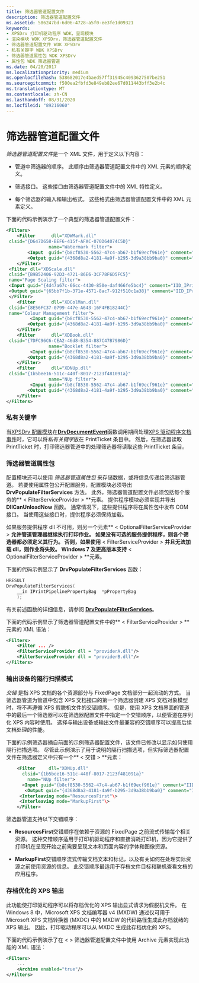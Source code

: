 ```yaml
---
title: 筛选器管道配置文件
description: 筛选器管道配置文件
ms.assetid: 586247bd-6d06-4728-a5f0-ee3fe1d09321
keywords:
- XPSDrv 打印机驱动程序 WDK，呈现模块
- 渲染模块 WDK XPSDrv，筛选器管道配置文件
- 筛选器管道配置文件 WDK XPSDrv
- 私有关键字 WDK XPSDrv
- 筛选器管道属性包 WDK XPSDrv
- 属性包 WDK 筛选器管道
ms.date: 04/20/2017
ms.localizationpriority: medium
ms.openlocfilehash: 538682017e4baed57ff31945c4093627507be251
ms.sourcegitcommit: f500ea2fbfd3e849eb82ee67d011443bff3e2b4c
ms.translationtype: MT
ms.contentlocale: zh-CN
ms.lasthandoff: 08/31/2020
ms.locfileid: "89216060"
---
```

# <a name="filter-pipeline-configuration-file"></a>筛选器管道配置文件


*筛选器管道配置文件*是一个 XML 文件，用于定义以下内容：

-   管道中筛选器的顺序。 此顺序由筛选器管道配置文件中的 XML 元素的顺序定义。

-   筛选接口。 这些接口由筛选器管道配置文件中的 XML 特性定义。

-   每个筛选器的输入和输出格式。 这些格式由筛选器管道配置文件中的 XML 元素定义。

下面的代码示例演示了一个典型的筛选器管道配置文件：

```xml
<Filters>
    <Filter      dll="XDWMark.dll"
 clsid="{D647D658-BEF6-415f-AFAC-070D64074C5D}"
                name="Watermark filter">
        <Input  guid="{b8cf8530-5562-47c4-ab67-b1f69ecf961e}" comment="IID_IXpsDocumentProvider"/>
        <Output guid="{4368d8a2-4181-4a9f-b295-3d9a38bb9ba0}" comment="IID_IXpsDocumentConsumer"/>
    </Filter>
 <Filter dll="XDScale.dll"
 clsid="{B9B52406-92D3-4721-86E6-3CF78F6D5FC5}"
 name="Page Scaling filter">
 <Input guid="{4d47a67c-66cc-4430-850e-daf466fe5bc4}" comment="IID_IPrintReadStream"/>
 <Output guid="{65bb7f1b-371e-4571-8ac7-912f510c1a38}" comment="IID_IPrintWriteStream"/>
 </Filter>
    <Filter      dll="XDColMan.dll"
 clsid="{8E56FC37-0799-447e-A643-16F4FB18244C}"
 name="Colour Management filter">
         <Input guid="{b8cf8530-5562-47c4-ab67-b1f69ecf961e}" comment="IID_IXpsDocumentProvider"/>
        <Output guid="{4368d8a2-4181-4a9f-b295-3d9a38bb9ba0}" comment="IID_IXpsDocumentConsumer"/>
    </Filter>
    <Filter      dll="XDBook.dll"
 clsid="{7DFC96C6-CEA2-46d8-B354-887C47B7986D}"
                name="Booklet filter">
         <Input guid="{b8cf8530-5562-47c4-ab67-b1f69ecf961e}" comment="IID_IXpsDocumentProvider"/>
        <Output guid="{4368d8a2-4181-4a9f-b295-3d9a38bb9ba0}" comment="IID_IXpsDocumentConsumer"/>
    </Filter>
    <Filter      dll="XDNUp.dll"
 clsid="{1b5bee16-511c-440f-8017-2123f481091a}"
                name="NUp filter">
         <Input guid="{b8cf8530-5562-47c4-ab67-b1f69ecf961e}" comment="IID_IXpsDocumentProvider"/>
        <Output guid="{4368d8a2-4181-4a9f-b295-3d9a38bb9ba0}" comment="IID_IXpsDocumentConsumer"/>
    </Filter>
</Filters>
```

### <a name="private-keywords"></a>私有关键字

当[XPSDrv 配置模块](xpsdrv-configuration-module.md)在[**DrvDocumentEvent**](/windows-hardware/drivers/ddi/winddiui/nf-winddiui-drvdocumentevent)函数调用期间处理[XPS 驱动程序文档事件](xps-driver-document-events.md)时，它可以将*私有关键字*放在 PrintTicket 条目中。 然后，在筛选器读取 PrintTicket 时，打印筛选器管道中的处理筛选器将读取这些 PrintTicket 条目。

### <a name="filter-pipeline-property-bag"></a>筛选器管道属性包

配置模块还可以使用 *筛选器管道属性包* 来存储数据，或将信息传递给筛选器管道。 若要使用属性包公开配置服务，配置模块必须导出 **DrvPopulateFilterServices** 方法。 此外，筛选器管道配置文件必须包括每个服务的** &lt; FilterServiceProvider &gt; **元素。 提供程序模块必须实现并导出 **DllCanUnloadNow** 函数。 通常情况下，这些提供程序将在属性包中发布 COM 接口。 当使用这些接口时，提供程序必须保持加载。

如果服务提供程序 dll 不可用，则另一个元素** &lt; OptionalFilterServiceProvider &gt; **允许管道管理器继续执行打印作业。 如果没有可选的服务提供程序，则各个筛选器都必须定义其行为。 否则，如果使用** &lt; FilterServiceProvider &gt; **并且无法加载 dll，则作业将失败。 Windows 7 及更高版本支持** &lt; OptionalFilterServiceProvider &gt; **元素。

下面的代码示例显示了 **DrvPopulateFilterServices** 函数：

```cpp
HRESULT
DrvPopulateFilterServices(
    __in IPrintPipelinePropertyBag  *pPropertyBag
    );
```

有关前述函数的详细信息，请参阅 [**DrvPopulateFilterServices**](/windows-hardware/drivers/ddi/filterpipeline/nf-filterpipeline-drvpopulatefilterservices)。

下面的代码示例显示了筛选器管道配置文件中的** &lt; FilterServiceProvider &gt; **元素的 XML 语法：

```xml
<Filters>
    <Filter ... />
    <FilterServiceProvider dll = "providerA.dll"/>
    <FilterServiceProvider dll = "providerB.dll"/>
</Filters>
```

### <a name="interleaving-mode-for-the-output-device"></a>输出设备的隔行扫描模式

*交错* 是指 XPS 文档的各个资源部分与 FixedPage 文档部分一起流动的方式。 当筛选器管道为管道中包含 XPS 文档接口的第一个筛选器创建 XPS 文档对象模型时，将不再遵循 XPS 假脱机文件的交错顺序。 但是，使用 XPS 文档界面的管道中的最后一个筛选器可以在筛选器配置文件中指定一个交错顺序，以便管道在序列化 XPS 内容时使用。 选择与输出设备或输出文件最兼容的交错顺序可以提高后续文档处理的性能。

下面的示例筛选器摘自前面的示例筛选器配置文件，该文件已修改以显示如何使用隔行扫描选项。 尽管此示例演示了用于说明的隔行扫描选项，但实际筛选器配置文件在筛选器定义中只有一个** &lt; 交错 &gt; **元素：

```xml
    <Filter     dll="XDNUp.dll"
      clsid="{1b5bee16-511c-440f-8017-2123f481091a}"
        name="NUp filter">
      <Input guid="{b8cf8530-5562-47c4-ab67-b1f69ecf961e}" comment="IID_IXpsDocumentProvider"/>
       <Output guid="{4368d8a2-4181-4a9f-b295-3d9a38bb9ba0}" comment="IID_IXpsDocumentConsumer"/>
     <Interleaving mode="ResourcesFirst"\>
     <Interleaving mode="MarkupFirst"\>
    </Filter>
```

筛选器管道支持以下交错顺序：

-   **ResourcesFirst**交错顺序在依赖于资源的 FixedPage 之前流式传输每个相关资源。 这种交错顺序适用于打印机驱动程序和直接消耗打印机，因为它提供了打印机在呈现开始之前需要呈现文本和页面内容的字体和图像资源。

-   **MarkupFirst**交错顺序流式传输文档文本和标记，以及有关如何在处理实际资源之前使用资源的信息。 此交错顺序最适用于存档文件目标和联机查看文档的应用程序。

### <a name="archive-optimized-xps-output"></a>存档优化的 XPS 输出

此功能使打印驱动程序可以将存档优化的 XPS 输出显式请求为假脱机文件。 在 Windows 8 中，Microsoft XPS 文档编写器 v4 (MXDW) 通过仅可用于 Microsoft XPS 文档转换器 (MXDC) 中的 MXDW 的代码路径生成此存档就绪的 XPS 输出。 因此，打印驱动程序可以从 MXDC 生成此存档优化的 XPS。

下面的代码示例演示了在 &lt; &gt; 筛选器管道配置文件中使用 Archive 元素实现此功能的 XML 语法：

```xml
<Filters>
    ...
    <Archive enabled="true"/>
</Filters>
```
